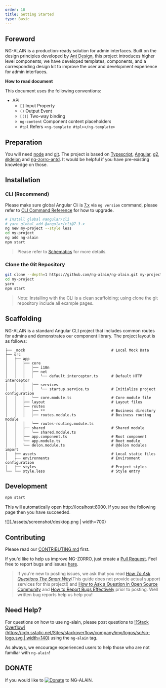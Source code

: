 ```yaml
---
order: 10
title: Getting Started
type: Basic
---
```


## Foreword

NG-ALAIN is a production-ready solution for admin interfaces. Built on the design principles developed by [Ant Design](https://ant.design/), this project introduces higher level components; we have developed templates, components, and a corresponding design kit to improve the user and development experience for admin interfaces.

**How to read document**

This document uses the following conventions:

- API
  - `[]` Input Property
  - `()` Output Event
  - `[()]` Two-way binding
  - `ng-content` Component content placeholders
  - `#tpl` Refers `<ng-template #tpl></ng-template>`

## Preparation

You will need [node](http://nodejs.org/) and [git](https://git-scm.com/). The project is based on [Typescript](https://www.tslang.com/), [Angular](https://angular.io/), [g2](http://g2.alipay.com/), [@delon](https://github.com/ng-alain/delon) and [ng-zorro-antd](https://ng.ant.design/). It would be helpful if you have pre-existing knowledge on those.

## Installation

### CLI (Recommend)

Please make sure global Angular Cli is [7.x](https://github.com/ng-alain/ng-alain/issues/1118) via `ng version` command, please refer to [CLI Command Reference](https://angular.cn/cli) for how to upgrade.

```bash
# Install global @angular/cli
# yarn global add @angular/cli@7.3.x
ng new my-project --style less
cd my-project
ng add ng-alain
npm start
```

> Please refer to [Schematics](/cli) for more details.

### Clone the Git Repository

```bash
git clone --depth=1 https://github.com/ng-alain/ng-alain.git my-project
cd my-project
yarn
npm start
```

> Note: Installing with the CLI is a clean scaffolding; using clone the git repository include all example pages.

## Scaffolding

NG-ALAIN is a standard Angular CLI project that includes common routes for admins and demonstrates our component library. The project layout is as follows:

```
├── _mock                                       # Local Mock Data
├── src
│   ├── app
│   │   ├── core
│   │   │   ├── i18n
│   │   │   ├── net
│   │   │   │   └── default.interceptor.ts      # Default HTTP interceptor
│   │   │   ├── services
│   │   │   │   └── startup.service.ts          # Initialize project configuration
│   │   │   └── core.module.ts                  # Core module file
│   │   ├── layout                              # Layout files
│   │   ├── routes
│   │   │   ├── **                              # Business directory
│   │   │   ├── routes.module.ts                # Business routing module
│   │   │   └── routes-routing.module.ts
│   │   ├── shared                              # Shared module
│   │   │   └── shared.module.ts
│   │   ├── app.component.ts                    # Root component
│   │   └── app.module.ts                       # Root module
│   │   └── delon.module.ts                     # @delon modules import
│   ├── assets                                  # Local static files
│   ├── environments                            # Environment configuration
│   ├── styles                                  # Project styles
└── └── style.less                              # Style entry
```

## Development

```bash
npm start
```

This will automatically open http://localhost:8000. If you see the following page then you have succeeded.

![](./assets/screenshot/desktop.png | width=700)

## Contributing

Please read our [CONTRIBUTING.md](/docs/contributing) first.

If you'd like to help us improve NG-ZORRO, just create a [Pull Request](https://github.com/ng-alain/ng-alain/pulls). Feel free to report bugs and issues [here](https://github.com/ng-alain/ng-alain/issues).

> If you're new to posting issues, we ask that you read [*How To Ask Questions The Smart Way*](http://www.catb.org/~esr/faqs/smart-questions.html)(This guide does not provide actual support services for this project!) and [How to Ask a Question in Open Source Community](https://github.com/seajs/seajs/issues/545) and [How to Report Bugs Effectively](http://www.chiark.greenend.org.uk/~sgtatham/bugs.html) prior to posting. Well written bug reports help us help you!

## Need Help?

For questions on how to use ng-alain, please post questions to [![Stack Overflow](https://cdn.sstatic.net/Sites/stackoverflow/company/img/logos/so/so-logo.svg | width=140)](https://stackoverflow.com/questions/tagged/ng-alain) using the `ng-alain` tag.

As always, we encourage experienced users to help those who are not familiar with `ng-alain`!

## DONATE

If you would like to [![Donate](https://img.shields.io/badge/Donate-PayPal-green.svg)](https://www.paypal.me/cipchk)
 to NG-ALAIN.
